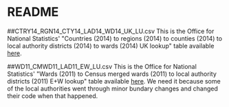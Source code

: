 README======##CTRY14_RGN14_CTY14_LAD14_WD14_UK_LU.csvThis is the Office for National Statistics' "Countries (2014) to regions (2014) to counties (2014) to local authority districts (2014) to wards (2014) UK lookup" table available [here](https://geoportal.statistics.gov.uk/geoportal/catalog/search/resource/details.page?uuid=%7B70037BEB-0F12-4426-8D65-DC598ED124E0%7D).##WD11_CMWD11_LAD11_EW_LU.csvThis is the Office for National Statistics' "Wards (2011) to Census merged wards (2011) to local authority districts (2011) E+W lookup" table available [here](https://geoportal.statistics.gov.uk/geoportal/catalog/search/resource/details.page?uuid=%7B15F61BCC-9940-4925-802A-7C9A32DC35C2%7D). We need it because some of the local authorities went through minor bundary changes and changed their code when that happened.